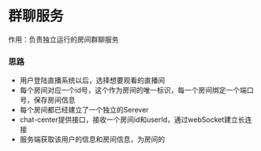 # 群聊服务
作用：负责独立运行的房间群聊服务

### 思路
* 用户登陆直播系统以后，选择想要观看的直播间
* 每个房间对应一个id号，这个作为房间的唯一标识，每一个房间绑定一个端口号，保存房间信息
* 每个房间都已经建立了一个独立的Serever
* chat-center提供接口，接收一个房间id和userId，通过webSocket建立长连接
* 服务端获取该用户的信息和房间信息，为房间的